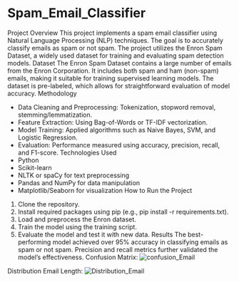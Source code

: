 # Spam_Email_Classifier

Project Overview
This project implements a spam email classifier using Natural Language Processing (NLP) techniques. The goal is to accurately classify emails as spam or not spam. The project utilizes the Enron Spam Dataset, a widely used dataset for training and evaluating spam detection models.
Dataset
The Enron Spam Dataset contains a large number of emails from the Enron Corporation. It includes both spam and ham (non-spam) emails, making it suitable for training supervised learning models. The dataset is pre-labeled, which allows for straightforward evaluation of model accuracy.
Methodology
- Data Cleaning and Preprocessing: Tokenization, stopword removal, stemming/lemmatization.
- Feature Extraction: Using Bag-of-Words or TF-IDF vectorization.
- Model Training: Applied algorithms such as Naive Bayes, SVM, and Logistic Regression.
- Evaluation: Performance measured using accuracy, precision, recall, and F1-score.
Technologies Used
- Python
- Scikit-learn
- NLTK or spaCy for text preprocessing
- Pandas and NumPy for data manipulation
- Matplotlib/Seaborn for visualization
How to Run the Project
1. Clone the repository.
2. Install required packages using pip (e.g., pip install -r requirements.txt).
3. Load and preprocess the Enron dataset.
4. Train the model using the training script.
5. Evaluate the model and test it with new data.
Results
The best-performing model achieved over 95% accuracy in classifying emails as spam or not spam. Precision and recall metrics further validated the model’s effectiveness.
Confusion Matrix:
![confusion_Email](https://github.com/user-attachments/assets/2191619d-2ca3-43b0-89ec-9edda240651e)

Distribution Email Length:
![Distribution_Email](https://github.com/user-attachments/assets/9433b7bb-6969-4997-92e6-f0af2ae5ed8c)

